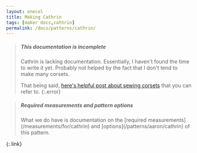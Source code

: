 ```yaml
---
layout: onecol
title: Making Cathrin
tags: [maker docs,cathrin]
permalink: /docs/patterns/cathrin/
---
```


> <h5>This documentation is incomplete</h5>
> Cathrin is lacking documentation. Essentially, I haven't found the time to write it yet.
> Probably not helped by the fact that I don't tend to make many corsets.
>
> That being said, [here's helpful post about sewing corsets](https://katafalk.wordpress.com/2009/05/03/how-i-sew-corsets/)
> that you can refer to.
{:.error}

> <h5>Required measurements and pattern options</h5>
> What we do have is documentation on the [required measurements](/measurements/for/cathrin) and [options](/patterns/aaron/cathrin) of this pattern.
{:.link}

